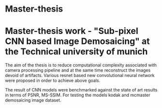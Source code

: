 # Master-thesis
# Master-thesis work - "Sub-pixel CNN based Image Demosaicing" at the Technical university of munich
The aim of the thesis is to reduce computational complexity associated with camera processing pipeline and at the same time reconstruct the images devoid of artifacts. Various resnet based new convolutional neural network were proposed in order to achieve above goals.

The result of CNN models were benchmarked against the state of art results in terms of PSNR, MS-SSIM. For testing the models kodak and mcmaster demosaicing image dataset.
